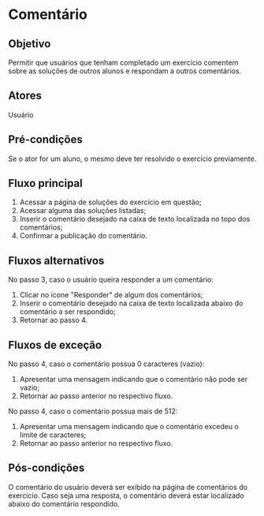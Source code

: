 # Comentário

## Objetivo
Permitir que usuários que tenham completado um exercício comentem sobre as soluções de outros alunos e respondam a outros comentários.

## Atores
Usuário
## Pré-condições
Se o ator for um aluno, o mesmo deve ter resolvido o exercício previamente.
## Fluxo principal
1. Acessar a página de soluções do exercício em questão;
1. Acessar alguma das soluções listadas;
1. Inserir o comentário desejado na caixa de texto localizada no topo dos comentários;
1. Confirmar a publicação do comentário.
## Fluxos alternativos
No passo 3, caso o usuário queira responder a um comentário:
1. Clicar no ícone "Responder" de algum dos comentários;
1. Inserir o comentário desejado na caixa de texto localizada abaixo do comentário a ser respondido;
1. Retornar ao passo 4.
## Fluxos de exceção
No passo 4, caso o comentário possua 0 caracteres (vazio):
1. Apresentar uma mensagem indicando que o comentário não pode ser vazio;
1. Retornar ao passo anterior no respectivo fluxo.

No passo 4, caso o comentário possua mais de 512:
1. Apresentar uma mensagem indicando que o comentário excedeu o limite de caracteres;
1. Retornar ao passo anterior no respectivo fluxo.
## Pós-condições
O comentário do usuário deverá ser exibido na página de comentários do exercício. Caso seja uma resposta, o comentário deverá estar localizado abaixo do comentário respondido.
